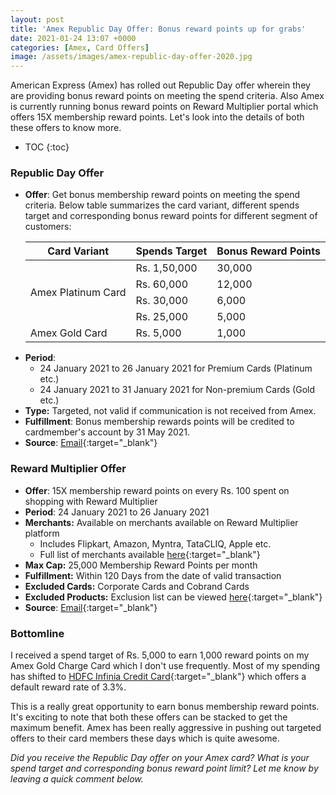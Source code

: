 ```yaml
---
layout: post
title: 'Amex Republic Day Offer: Bonus reward points up for grabs'
date: 2021-01-24 13:07 +0000
categories: [Amex, Card Offers]
image: /assets/images/amex-republic-day-offer-2020.jpg
---
```


American Express (Amex) has rolled out Republic Day offer wherein they are providing bonus reward points on meeting the spend criteria. Also Amex is currently running bonus reward points on Reward Multiplier portal which offers 15X membership reward points. Let's look into the details of both these offers to know more.

<!-- prettier-ignore -->
* TOC
{:toc}

### Republic Day Offer

- **Offer**: Get bonus membership reward points on meeting the spend criteria. Below table summarizes the card variant, different spends target and corresponding bonus reward points for different segment of customers:
  <table class="table" style="display: block;overflow-x: auto;">
   <thead class="thead-dark">
      <tr>
         <th> Card Variant</th>
         <th scope="col">Spends Target</th>
         <th scope="col">Bonus Reward Points</th>
      </tr>
   </thead>
   <tbody>
      <tr>
         <td rowspan="4">Amex Platinum Card</td>
         <td>Rs. 1,50,000</td>
         <td>30,000</td>
      </tr>
      <tr>
         <td>Rs. 60,000</td>
         <td>12,000</td>
      </tr>
      <tr>
         <td>Rs. 30,000</td>
         <td>6,000</td>
      </tr>
      <tr>
         <td>Rs. 25,000</td>
         <td>5,000</td>
      </tr>
        <tr>
    <td>Amex Gold Card</td>
    <td>Rs. 5,000</td>
    <td>1,000</td>
  </tr>
   </tbody>
  </table>
- **Period**:
  - 24 January 2021 to 26 January 2021 for Premium Cards (Platinum etc.)
  - 24 January 2021 to 31 January 2021 for Non-premium Cards (Gold etc.)
- **Type:** Targeted, not valid if communication is not received from Amex.
- **Fulfillment**: Bonus membership rewards points will be credited to cardmember's account by 31 May 2021.
- **Source**: [Email](https://ebm.email.americanexpress.com/c/tag/hBgDQzkAQB6DpB93$QxNwLcPhKK/doc.html){:target="\_blank"}

### Reward Multiplier Offer

- **Offer**: 15X membership reward points on every Rs. 100 spent on shopping with Reward Multiplier
- **Period**: 24 January 2021 to 26 January 2021
- **Merchants:** Available on merchants available on Reward Multiplier platform
  - Includes Flipkart, Amazon, Myntra, TataCLIQ, Apple etc.
  - Full list of merchants available [here](https://www.americanexpress.com/in/benefits/rewards-program.html){:target="\_blank"}
- **Max Cap:** 25,000 Membership Reward Points per month
- **Fulfillment:** Within 120 Days from the date of valid transaction
- **Excluded Cards:** Corporate Cards and Cobrand Cards
- **Excluded Products:** Exclusion list can be viewed [here](https://www.americanexpress.com/in/benefits/rewards-program/terms-conditions.html){:target="\_blank"}
- **Source**: [Email](https://ebm.email.americanexpress.com/c/tag/hBgCmLcAQB6DpB9398TNwLcPh8P/doc.html){:target="\_blank"}

### Bottomline

I received a spend target of Rs. 5,000 to earn 1,000 reward points on my Amex Gold Charge Card which I don't use frequently. Most of my spending has shifted to [HDFC Infinia Credit Card](/hdfc-bank-infinia-credit-card-upgrade-experience/){:target="\_blank"} which offers a default reward rate of 3.3%.

This is a really great opportunity to earn bonus membership reward points. It's exciting to note that both these offers can be stacked to get the maximum benefit. Amex has been really aggressive in pushing out targeted offers to their card members these days which is quite awesome.

_Did you receive the Republic Day offer on your Amex card? What is your spend target and corresponding bonus reward point limit? Let me know by leaving a quick comment below._
